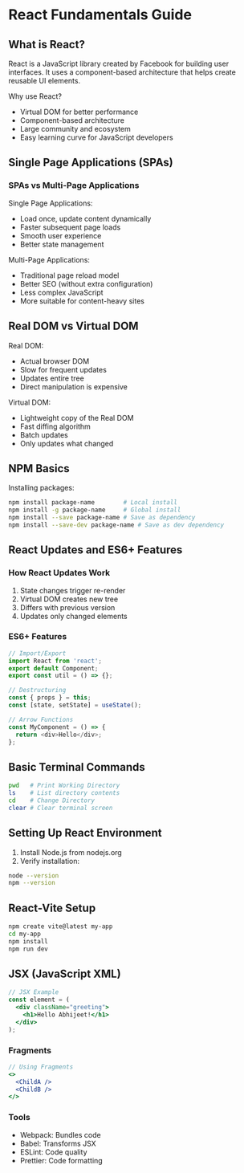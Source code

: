 # React Fundamentals Guide

## What is React?
React is a JavaScript library created by Facebook for building user interfaces. It uses a component-based architecture that helps create reusable UI elements.

Why use React?
- Virtual DOM for better performance
- Component-based architecture
- Large community and ecosystem
- Easy learning curve for JavaScript developers


## Single Page Applications (SPAs)

### SPAs vs Multi-Page Applications

Single Page Applications:
- Load once, update content dynamically
- Faster subsequent page loads
- Smooth user experience
- Better state management

Multi-Page Applications:
- Traditional page reload model
- Better SEO (without extra configuration)
- Less complex JavaScript
- More suitable for content-heavy sites


## Real DOM vs Virtual DOM

Real DOM:
- Actual browser DOM
- Slow for frequent updates
- Updates entire tree
- Direct manipulation is expensive

Virtual DOM:
- Lightweight copy of the Real DOM
- Fast diffing algorithm
- Batch updates
- Only updates what changed

## NPM Basics

Installing packages:
```bash
npm install package-name        # Local install
npm install -g package-name     # Global install
npm install --save package-name # Save as dependency
npm install --save-dev package-name # Save as dev dependency
```

## React Updates and ES6+ Features

### How React Updates Work
1. State changes trigger re-render
2. Virtual DOM creates new tree
3. Differs with previous version
4. Updates only changed elements

### ES6+ Features
```javascript
// Import/Export
import React from 'react';
export default Component;
export const util = () => {};

// Destructuring
const { props } = this;
const [state, setState] = useState();

// Arrow Functions
const MyComponent = () => {
  return <div>Hello</div>;
};
```


## Basic Terminal Commands
```bash
pwd   # Print Working Directory
ls    # List directory contents
cd    # Change Directory
clear # Clear terminal screen
```

## Setting Up React Environment

1. Install Node.js from nodejs.org
2. Verify installation:
```bash
node --version
npm --version
```

## React-Vite Setup

```bash
npm create vite@latest my-app
cd my-app
npm install
npm run dev
```

## JSX (JavaScript XML)

```jsx
// JSX Example
const element = (
  <div className="greeting">
    <h1>Hello Abhijeet!</h1>
  </div>
);
```

### Fragments
```jsx
// Using Fragments
<>
  <ChildA />
  <ChildB />
</>
```

### Tools
- Webpack: Bundles code
- Babel: Transforms JSX
- ESLint: Code quality
- Prettier: Code formatting